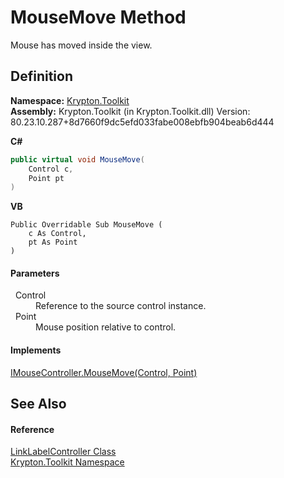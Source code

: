 # MouseMove Method


Mouse has moved inside the view.



## Definition
**Namespace:** <a href="79d2eac2-21f4-54ff-7552-b20c33c30600.md">Krypton.Toolkit</a>  
**Assembly:** Krypton.Toolkit (in Krypton.Toolkit.dll) Version: 80.23.10.287+8d7660f9dc5efd033fabe008ebfb904beab6d444

**C#**
``` C#
public virtual void MouseMove(
	Control c,
	Point pt
)
```
**VB**
``` VB
Public Overridable Sub MouseMove ( 
	c As Control,
	pt As Point
)
```



#### Parameters
<dl><dt>  Control</dt><dd>Reference to the source control instance.</dd><dt>  Point</dt><dd>Mouse position relative to control.</dd></dl>

#### Implements
<a href="b667bb8e-6b51-d0b4-e55a-760a181fcddd.md">IMouseController.MouseMove(Control, Point)</a>  


## See Also


#### Reference
<a href="ea1542bd-3701-733a-1aae-4563bf322263.md">LinkLabelController Class</a>  
<a href="79d2eac2-21f4-54ff-7552-b20c33c30600.md">Krypton.Toolkit Namespace</a>  
